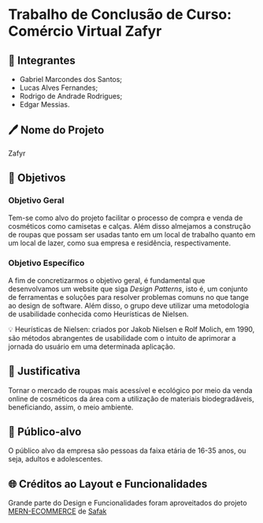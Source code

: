 
# Trabalho de Conclusão de Curso: Comércio Virtual Zafyr

## 👥 Integrantes

- Gabriel Marcondes dos Santos;
- Lucas Alves Fernandes;
- Rodrigo de Andrade Rodrigues;
- Edgar Messias.

## 🖊️ Nome do Projeto

Zafyr

## 🔭 Objetivos

### Objetivo Geral

Tem-se como alvo do projeto facilitar o processo de compra e venda de cosméticos como camisetas e calças. Além disso almejamos a construção de roupas que possam ser usadas tanto em um local de trabalho quanto em um local de lazer, como sua empresa e residência, respectivamente.

### Objetivo Específico

A fim de concretizarmos o objetivo geral, é fundamental que desenvolvamos um website que siga *Design Patterns*, isto é, um conjunto de ferramentas e soluções para resolver problemas comuns no que tange ao design de software. Além disso, o grupo deve utilizar uma metodologia de usabilidade conhecida como Heurísticas de Nielsen.

<aside>
💡 Heurísticas de Nielsen: criados por Jakob Nielsen e Rolf Molich, em 1990, são métodos abrangentes de usabilidade com o intuito de aprimorar a jornada do usuário em uma determinada aplicação.

</aside>

## 🔎 Justificativa

Tornar o mercado de roupas mais acessível e ecológico por meio da venda online de cosméticos da área com a utilização de materiais biodegradáveis, beneficiando, assim, o meio ambiente.

## 🎯 Público-alvo

O público alvo da empresa são pessoas da faixa etária de 16-35 anos, ou seja, adultos e adolescentes.

## 🌐 Créditos ao Layout e Funcionalidades

Grande parte do Design e Funcionalidades foram aproveitados do projeto [MERN-ECOMMERCE](https://github.com/safak/youtube/tree/mern-ecommerce-app) de [Safak](https://github.com/safak)
